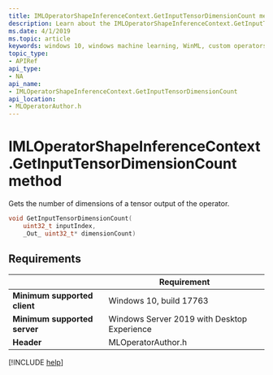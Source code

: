 ```yaml
---
title: IMLOperatorShapeInferenceContext.GetInputTensorDimensionCount method
description: Learn about the IMLOperatorShapeInferenceContext.GetInputTensorDimensionCount method. It gets the number of dimensions of a tensor output of the operator.
ms.date: 4/1/2019
ms.topic: article
keywords: windows 10, windows machine learning, WinML, custom operators, GetInputTensorDimensionCount
topic_type:
- APIRef
api_type:
- NA
api_name:
- IMLOperatorShapeInferenceContext.GetInputTensorDimensionCount
api_location:
- MLOperatorAuthor.h
---
```


# IMLOperatorShapeInferenceContext.GetInputTensorDimensionCount method

Gets the number of dimensions of a tensor output of the operator.

```cpp
void GetInputTensorDimensionCount(
    uint32_t inputIndex,
    _Out_ uint32_t* dimensionCount)
```

## Requirements

| | Requirement |
|-|-|
| **Minimum supported client** | Windows 10, build 17763 |
| **Minimum supported server** | Windows Server 2019 with Desktop Experience |
| **Header** | MLOperatorAuthor.h |

[!INCLUDE [help](../../includes/get-help.md)]
